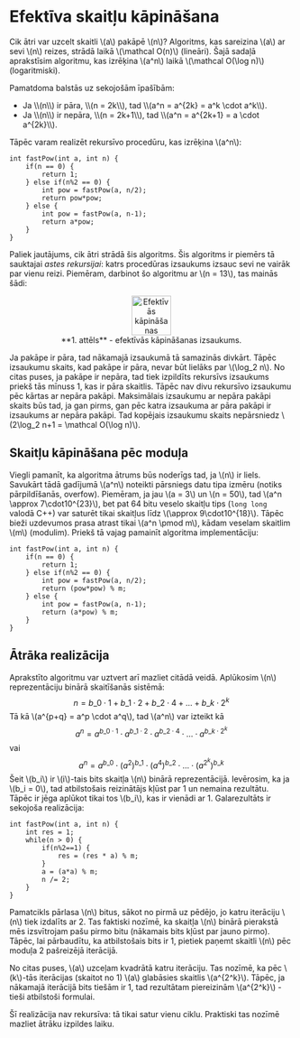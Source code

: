 # Efektīva skaitļu kāpināšana

Cik ātri var uzcelt skaitli \\(a\\) pakāpē \\(n\\)? Algoritms, kas sareizina \\(a\\) ar sevi \\(n\\) reizes, strādā laikā \\(\mathcal O(n)\\) (lineāri). Šajā sadaļā aprakstīsim algoritmu, kas izrēķina \\(a^n\\) laikā \\(\mathcal O(\log n)\\) (logaritmiski).

Pamatdoma balstās uz sekojošām īpašībām:
<ul>
  <li>Ja \\(n\\) ir pāra, \\(n = 2k\\), tad \\(a^n = a^{2k} = a^k \cdot a^k\\).</li>
  <li>Ja \\(n\\) ir nepāra, \\(n = 2k+1\\), tad \\(a^n = a^{2k+1} = a \cdot a^{2k}\\).</li>
</ul>

Tāpēc varam realizēt rekursīvo procedūru, kas izrēķina \\(a^n\\):

```
int fastPow(int a, int n) {
	if(n == 0) {
		return 1;
	} else if(n%2 == 0) {
		int pow = fastPow(a, n/2);
		return pow*pow;
	} else {
		int pow = fastPow(a, n-1);
		return a*pow;
	}
}
```

Paliek jautājums, cik ātri strādā šis algoritms. Šis algoritms ir piemērs tā sauktajai <i>astes rekursijai</i>: katrs procedūras izsaukums izsauc sevi ne vairāk par vienu reizi. Piemēram, darbinot šo algoritmu ar \\(n = 13\\), tas mainās šādi:

<center><img alt="Efektīvās kāpināšanas izsaukums" src="/media/theory/bin_pow.png" height="70"/></center>

<center>**1. attēls** - efektīvās kāpināšanas izsaukums.</center>

Ja pakāpe ir pāra, tad nākamajā izsaukumā tā samazinās divkārt. Tāpēc izsaukumu skaits, kad pakāpe ir pāra, nevar būt lielāks par \\(\log\_2 n\\). No citas puses, ja pakāpe ir nepāra, tad tiek izpildīts rekursīvs izsaukums priekš tās mīnuss 1, kas ir pāra skaitlis. Tāpēc nav divu rekursīvo izsaukumu pēc kārtas ar nepāra pakāpi. Maksimālais izsaukumu ar nepāra pakāpi skaits būs tad, ja gan pirms, gan pēc katra izsaukuma ar pāra pakāpi ir izsaukums ar nepāra pakāpi. Tad kopējais izsaukumu skaits nepārsniedz \\(2\log_2 n+1 = \mathcal O(\log n)\\).

## Skaitļu kāpināšana pēc moduļa

Viegli pamanīt, ka algoritma ātrums būs noderīgs tad, ja \\(n\\) ir liels. Savukārt tādā gadījumā \\(a^n\\) noteikti pārsniegs datu tipa izmēru (notiks pārpildīšanās, overfow). Piemēram, ja jau \\(a = 3\\) un \\(n = 50\\), tad \\(a^n \approx 7\cdot10^{23}\\), bet pat 64 bitu veselo skaitļu tips (<code>long long</code> valodā C++) var saturēt tikai skaitļus līdz \\(\approx 9\cdot10^{18}\\). Tāpēc bieži uzdevumos prasa atrast tikai \\(a^n \pmod m\\), kādam veselam skaitlim \\(m\\) (modulim). Priekš tā vajag pamainīt algoritma implementāciju:

```
int fastPow(int a, int n) {
	if(n == 0) {
		return 1;
	} else if(n%2 == 0) {
		int pow = fastPow(a, n/2);
		return (pow*pow) % m;
	} else {
		int pow = fastPow(a, n-1);
		return (a*pow) % m;
	}
}
```

## Ātrāka realizācija

Aprakstīto algoritmu var uztvert arī mazliet citādā veidā. Aplūkosim \\(n\\) reprezentāciju binārā skaitīšanās sistēmā:
$$n = b\_0\cdot 1 + b\_1\cdot2 + b\_2\cdot 4 + \ldots + b\_k\cdot2^k$$
Tā kā \\(a^{p+q} = a^p \cdot a^q\\), tad \\(a^n\\) var izteikt kā
$$a^n = a^{b\_0\cdot 1} \cdot a^{b\_1\cdot2} \cdot a^{b\_2\cdot4} \cdot \ldots \cdot a^{b\_k\cdot2^k}$$
vai
$$a^n = a^{b\_0} \cdot (a^2)^{b\_1} \cdot (a^4)^{b\_2} \cdot \ldots \cdot (a^{2^k})^{b\_k}$$
Šeit \\(b\_i\\) ir \\(i\\)-tais bits skaitļa \\(n\\) binārā reprezentācijā. Ievērosim, ka ja \\(b\_i = 0\\), tad atbilstošais reizinātājs kļūst par 1 un nemaina rezultātu. Tāpēc ir jēga aplūkot tikai tos \\(b\_i\\), kas ir vienādi ar 1. Galarezultāts ir sekojoša realizācija:

```
int fastPow(int a, int n) {
	int res = 1;
	while(n > 0) {
		if(n%2==1) {
			res = (res * a) % m;
		}
		a = (a*a) % m;
		n /= 2;
	}
}
```

Pamatcikls pārlasa \\(n\\) bitus, sākot no pirmā uz pēdējo, jo katru iterāciju \\(n\\) tiek izdalīts ar 2. Tas faktiski nozīmē, ka skaitļa \\(n\\) binārā pierakstā mēs izsvītrojam pašu pirmo bitu (nākamais bits kļūst par jauno pirmo). Tāpēc, lai pārbaudītu, ka atbilstošais bits ir 1, pietiek paņemt skaitli \\(n\\) pēc moduļa 2 pašreizējā iterācijā.

No citas puses, \\(a\\) uzceļam kvadrātā katru iterāciju. Tas nozīmē, ka pēc \\(k\\)-tās iterācijas (skaitot no 1) \\(a\\) glabāsies skaitlis \\(a^{2^k}\\). Tāpēc, ja nākamajā iterācijā bits tiešām ir 1, tad rezultātam piereizinām \\(a^{2^k}\\) - tieši atbilstoši formulai.

Šī realizācija nav rekursīva: tā tikai satur vienu ciklu. Praktiski tas nozīmē mazliet ātrāku izpildes laiku.